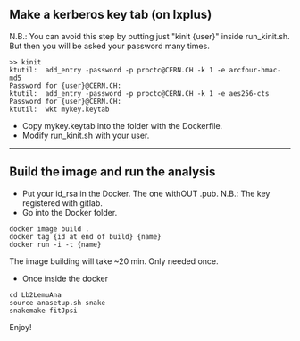 ## Make a kerberos key tab (on lxplus)

N.B.: You can avoid this step by putting just "kinit {user}" inside run_kinit.sh.
But then you will be asked your password many times.

```
>> kinit
ktutil:  add_entry -password -p proctc@CERN.CH -k 1 -e arcfour-hmac-md5
Password for {user}@CERN.CH: 
ktutil:  add_entry -password -p proctc@CERN.CH -k 1 -e aes256-cts
Password for {user}@CERN.CH: 
ktutil:  wkt mykey.keytab
```

- Copy mykey.keytab into the folder with the Dockerfile.
- Modify run_kinit.sh with your user.

--------

## Build the image and run the analysis

- Put your id_rsa in the Docker. The one withOUT .pub. N.B.: The key registered with gitlab.
- Go into the Docker folder.

```
docker image build .
docker tag {id at end of build} {name}
docker run -i -t {name}
```

The image building will take ~20 min. Only needed once.

- Once inside the docker

```
cd Lb2LemuAna
source anasetup.sh snake
snakemake fitJpsi
```

Enjoy!

